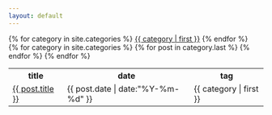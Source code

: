 ```yaml
---
layout: default
---
```

<!--
{% for category in site.categories %}
## {{ category | first }}
<ul class="arc-list">
    {% for post in category.last %}
        <li><a href="{{ post.url }}">{{ post.title }}</a>{{ post.date | date:"  (%Y-%m-%d)"}}</li>
    {% endfor %}
</ul>
<hr/>
{% endfor %} -->
<div class="animationButton">
	{% for category in site.categories %}
		<a href="#" class="red button">{{ category | first }}</a>
	{% endfor %}
</div>


<table>
	<tr>
		<th>title</th>
		<th>date</th>	
		<th>tag</th>
	</tr>
	{% for category in site.categories %}
		{% for post in category.last %}
			<tr>
				<td><a href="{{ post.url }}">{{ post.title }}</a></td>
				<td>{{ post.date | date:"%Y-%m-%d" }}</td>
				<td>{{ category | first }}</td>
			</tr>
		{% endfor %}
	{% endfor %}
</table>
